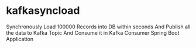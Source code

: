 # kafkasyncload
Synchronously Load 100000 Records into DB within seconds And Publish all the data to Kafka Topic And Consume it in Kafka Consumer Spring Boot Application
